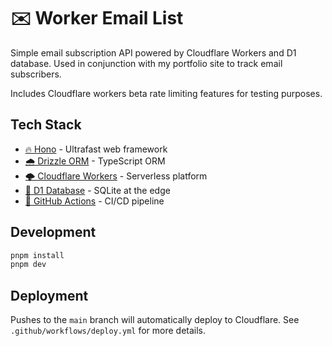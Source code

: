 # ✉️ Worker Email List

Simple email subscription API powered by Cloudflare Workers and D1 database. Used in conjunction with my portfolio site to track email subscribers.

Includes Cloudflare workers beta rate limiting features for testing purposes.

## Tech Stack

- [🔥 Hono](https://hono.dev/) - Ultrafast web framework
- [🌧️ Drizzle ORM](https://orm.drizzle.team/) - TypeScript ORM
- [🌩️ Cloudflare Workers](https://workers.cloudflare.com/) - Serverless platform
- [📃 D1 Database](https://developers.cloudflare.com/d1/) - SQLite at the edge
- [🤖 GitHub Actions](https://github.com/features/actions) - CI/CD pipeline

## Development

```bash
pnpm install
pnpm dev
```

## Deployment

Pushes to the `main` branch will automatically deploy to Cloudflare. See `.github/workflows/deploy.yml` for more details.
